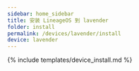 ```yaml
---
sidebar: home_sidebar
title: 安装 LineageOS 到 lavender
folder: install
permalink: /devices/lavender/install
device: lavender
---
```

{% include templates/device_install.md %}
